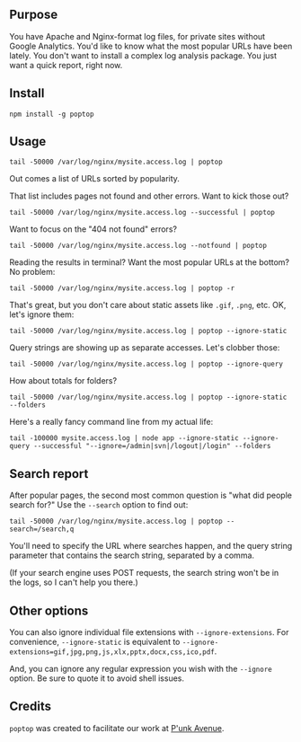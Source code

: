 ## Purpose

You have Apache and Nginx-format log files, for private sites without Google Analytics. You'd like to know what the most popular URLs have been lately. You don't want to install a complex log analysis package. You just want a quick report, right now.

## Install

```
npm install -g poptop
```

## Usage

```
tail -50000 /var/log/nginx/mysite.access.log | poptop
```

Out comes a list of URLs sorted by popularity.

That list includes pages not found and other errors. Want to kick those out?

```
tail -50000 /var/log/nginx/mysite.access.log --successful | poptop
```

Want to focus on the "404 not found" errors?

```
tail -50000 /var/log/nginx/mysite.access.log --notfound | poptop
```


Reading the results in terminal? Want the most popular URLs at the bottom? No problem:

```
tail -50000 /var/log/nginx/mysite.access.log | poptop -r
```

That's great, but you don't care about static assets like `.gif`, `.png`, etc. OK, let's ignore them:

```
tail -50000 /var/log/nginx/mysite.access.log | poptop --ignore-static
```

Query strings are showing up as separate accesses. Let's clobber those:

```
tail -50000 /var/log/nginx/mysite.access.log | poptop --ignore-query
```

How about totals for folders?

```
tail -50000 /var/log/nginx/mysite.access.log | poptop --ignore-static --folders
```

Here's a really fancy command line from my actual life:

```
tail -100000 mysite.access.log | node app --ignore-static --ignore-query --successful "--ignore=/admin|svn|/logout|/login" --folders
```

## Search report

After popular pages, the second most common question is "what did people search for?" Use the `--search` option to find out:

```
tail -50000 /var/log/nginx/mysite.access.log | poptop --search=/search,q
```

You'll need to specify the URL where searches happen, and the query string parameter that contains the search string, separated by a comma.

(If your search engine uses POST requests, the search string won't be in the logs, so I can't help you there.)

## Other options

You can also ignore individual file extensions with `--ignore-extensions`. For convenience, `--ignore-static` is equivalent to `--ignore-extensions=gif,jpg,png,js,xlx,pptx,docx,css,ico,pdf`.

And, you can ignore any regular expression you wish with the `--ignore` option. Be sure to quote it to avoid shell issues.

## Credits

`poptop` was created to facilitate our work at [P'unk Avenue](http://punkave.com).

